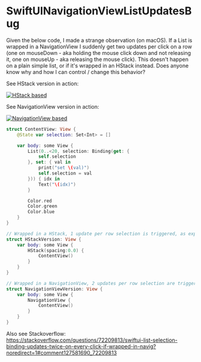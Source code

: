 # SwiftUINavigationViewListUpdatesBug

Given the below code, I made a strange observation (on macOS). If a List is wrapped in a NavigationView I suddenly get two updates per click on a row (one on mouseDown - aka holding the mouse click down and not releasing it, one on mouseUp - aka releasing the mouse click). This doesn't happen on a plain simple list, or if it's wrapped in an HStack instead. Does anyone know why and how I can control / change this behavior?

See HStack version in action:

[![HStack based][1]][1]

See NavigationView version in action:

[![NavigationView based][2]][2]
 

```swift
struct ContentView: View {
    @State var selection: Set<Int> = []

    var body: some View {
        List(0..<20, selection: Binding(get: {
            self.selection
        }, set: { val in
            print("set \(val)")
            self.selection = val
        })) { idx in
            Text("\(idx)")
        }

        Color.red
        Color.green
        Color.blue
    }
}

// Wrapped in a HStack, 1 update per row selection is triggered, as expected!
struct HStackVersion: View {
    var body: some View {
        HStack(spacing:0.0) {
            ContentView()
        }
    }
}

// Wrapped in a NavigationView, 2 updates per row selection are triggered??
struct NavigationViewVersion: View {
    var body: some View {
        NavigationView {
            ContentView()
        }
    }
}
```


  [1]: https://i.stack.imgur.com/AQtAc.gif
  [2]: https://i.stack.imgur.com/VQdzT.gif


Also see Stackoverflow: https://stackoverflow.com/questions/72209813/swiftui-list-selection-binding-updates-twice-on-every-click-if-wrapped-in-navig?noredirect=1#comment127581690_72209813
